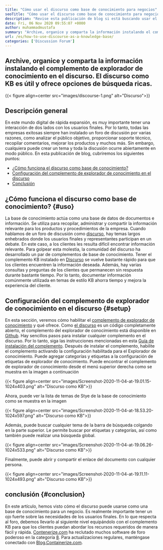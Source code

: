 ```yaml
---
title: "Cómo usar el discurso como base de conocimiento para negocios" 
seoTitle: "Cómo usar el discurso como base de conocimiento para negocios" 
description: "Revise esta publicación de blog si está buscando usar el discurso como base de conocimiento. Habilitarlo hoy y comparta las versiones en vivo de los documentos de su empresa" 
date: Fri, 06 Nov 2020 09:55:07 +0000
author: muhammadmustafa
summary: "Archive, organice y comparta la información instalando el complemento de explorador de conocimiento en el discurso. El discurso como KB es útil y ofrece opciones de búsqueda ricas." 
url: /es/how-to-use-discourse-as-a-knowledge-base/
categories: ['Discussion Forum']
---
```


## Archive, organice y comparta la información instalando el complemento de explorador de conocimiento en el discurso. El discurso como KB es útil y ofrece opciones de búsqueda ricas.

{{< figure align=center src="images/discourse-1.png" alt="Discurso">}}


## Descripción general
En este mundo digital de rápida expansión, es muy importante tener una interacción de dos lados con los usuarios finales. Por lo tanto, todas las empresas exitosas siempre han instalado un foro de discusión por varias razones, como analizar el público objetivo, proporcionar soporte técnico, recopilar comentarios, mejorar los productos y muchos más. Sin embargo, cualquiera puede crear un tema y toda la discusión ocurre abiertamente en modo público.
En esta publicación de blog, cubriremos los siguientes puntos:
  * [¿Cómo funciona el discurso como base de conocimiento?][1]
  * [Configuración del complemento de explorador de conocimiento en el discurso][2]
  * [Conclusión][3]

## ¿Cómo funciona el discurso como base de conocimiento?   {#uso}
La base de conocimiento actúa como una base de datos de documentos e información. Se utiliza para recopilar, administrar y compartir la información relevante para los productos y procedimientos de la empresa. Cuando hablamos de un foro de discusión como [discurso][4], hay temas largos enhebrados donde los usuarios finales y representantes participan en un debate. En este caso, a los clientes les resulta difícil encontrar información relevante. Para golpear esta molestia, la comunidad del discurso ha desarrollado un par de complementos de base de conocimiento.
Tener el complemento KB instalado en [Discurso][4] se vuelve bastante rápido para que los clientes encuentren la información deseada. Además, hay varias consultas y preguntas de los clientes que permanecen sin respuesta durante bastante tiempo. Por lo tanto, documentar información comúnmente utilizada en temas de estilo KB ahorra tiempo y mejora la experiencia del cliente.

## Configuración del complemento de explorador de conocimiento en el discurso   {#setup}
En esta sección, veremos cómo habilitar el [complemento de explorador de conocimiento][5] y qué ofrece.
Como [el discurso][4] es un código completamente abierto, el complemento del explorador de conocimiento está disponible en [Github][5].
Hay sencillos pasos para instalar cualquier complemento en el discurso. Por lo tanto, siga las instrucciones mencionadas en esta [Guía de instalación del complemento][6].
Después de instalar el complemento, habilite el complemento activando la configuración habilitada para el Explorador de conocimiento. Puede agregar categorías y etiquetas a la configuración de etiquetas de explorador de conocimiento.
Puede encontrar el complemento de explorador de conocimiento desde el menú superior derecha como se muestra en la imagen a continuación

{{< figure align=center src="images/Screenshot-2020-11-04-at-19.01.15-1024x403.png" alt="Discurso como KB">}}

Ahora, puede ver la lista de temas de Stye de la base de conocimiento como se muestra en la imagen

{{< figure align=center src="images/Screenshot-2020-11-04-at-18.53.20-1024x597.png" alt="Discurso como KB">}}

Además, puede buscar cualquier tema de la barra de búsqueda colgando en la parte superior. Le permite buscar por etiquetas y categorías, así como también puede realizar una búsqueda global.

{{< figure align=center src="images/Screenshot-2020-11-04-at-19.06.26-1024x533.png" alt="Discurso como KB">}}

Finalmente, puede abrir y compartir el enlace del documento con cualquier persona.

{{< figure align=center src="images/Screenshot-2020-11-04-at-19.11.11-1024x493.png" alt="Discurso como KB">}}


## conclusión   {#conclusion}
En este artículo, hemos visto cómo el discurso puede usarse como una base de conocimiento para un negocio. Es realmente importante tener un ojo fuerte sobre las necesidades de los usuarios finales. En lo que respecta al foro, debemos llevarlo al siguiente nivel equipándolo con el complemento KB para que los clientes puedan abordar los recursos requeridos de manera fácil y rápida.
[Contenerize.com][7] ha reclutado muchos software de foro poderoso en la categoría [8][8]. Para actualizaciones regulares, manténgase conectado con [Blog.Containerize.com][9].

  
[1]: #usage
[2]: #setup
[3]: #Conclusion
[4]: https://products.containerize.com/discussion-forum/discourse
[5]: https://github.com/discourse/discourse-knowledge-explorer
[6]: https://meta.discourse.org/t/install-a-plugin/19157
[7]: https://www.containerize.com/
[8]: https://products.containerize.com/discussion-forum
[9]: https://blog.containerize.com/
